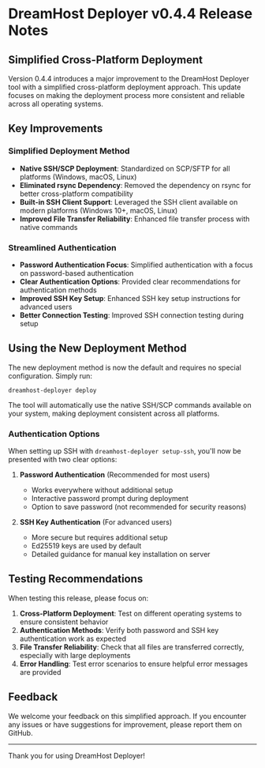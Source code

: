 # DreamHost Deployer v0.4.4 Release Notes

## Simplified Cross-Platform Deployment

Version 0.4.4 introduces a major improvement to the DreamHost Deployer tool with a simplified cross-platform deployment approach. This update focuses on making the deployment process more consistent and reliable across all operating systems.

## Key Improvements

### Simplified Deployment Method
- **Native SSH/SCP Deployment**: Standardized on SCP/SFTP for all platforms (Windows, macOS, Linux)
- **Eliminated rsync Dependency**: Removed the dependency on rsync for better cross-platform compatibility
- **Built-in SSH Client Support**: Leveraged the SSH client available on modern platforms (Windows 10+, macOS, Linux)
- **Improved File Transfer Reliability**: Enhanced file transfer process with native commands

### Streamlined Authentication
- **Password Authentication Focus**: Simplified authentication with a focus on password-based authentication
- **Clear Authentication Options**: Provided clear recommendations for authentication methods
- **Improved SSH Key Setup**: Enhanced SSH key setup instructions for advanced users
- **Better Connection Testing**: Improved SSH connection testing during setup

## Using the New Deployment Method

The new deployment method is now the default and requires no special configuration. Simply run:

```
dreamhost-deployer deploy
```

The tool will automatically use the native SSH/SCP commands available on your system, making deployment consistent across all platforms.

### Authentication Options

When setting up SSH with `dreamhost-deployer setup-ssh`, you'll now be presented with two clear options:

1. **Password Authentication** (Recommended for most users)
   - Works everywhere without additional setup
   - Interactive password prompt during deployment
   - Option to save password (not recommended for security reasons)

2. **SSH Key Authentication** (For advanced users)
   - More secure but requires additional setup
   - Ed25519 keys are used by default
   - Detailed guidance for manual key installation on server

## Testing Recommendations

When testing this release, please focus on:

1. **Cross-Platform Deployment**: Test on different operating systems to ensure consistent behavior
2. **Authentication Methods**: Verify both password and SSH key authentication work as expected
3. **File Transfer Reliability**: Check that all files are transferred correctly, especially with large deployments
4. **Error Handling**: Test error scenarios to ensure helpful error messages are provided

## Feedback

We welcome your feedback on this simplified approach. If you encounter any issues or have suggestions for improvement, please report them on GitHub.

---

Thank you for using DreamHost Deployer! 